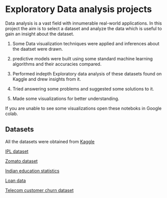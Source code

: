 # Exploratory Data analysis projects

Data analysis is a vast field with innumerable real-world applications. In this project the aim is to select a dataset and analyze the data which is useful to gain an insight about the dataset.

1.  Some Data visualization techniques were applied and inferences about the daatset were drawn.

2.  predictive models were built using some standard machine learning algorithms and their accuracies compared.

3.  Performed indepth Exploratory data analysis of these datasets found on Kaggle and drew insights from it.

4.   Tried answering some problems and suggested some solutions to it.
   
5.   Made some visualizations for better understanding.

If you are unable to see some visualizations open these noteboks in Google colab.

## Datasets 
All the datasets were obtained from [Kaggle](https://www.kaggle.com/)


[IPL dataset](https://www.kaggle.com/nowke9/ipldata)


[Zomato dataset](https://www.kaggle.com/himanshupoddar/zomato-bangalore-restaurants)


[Indian education statistics](https://www.kaggle.com/vidyapb/indian-school-education-statistics)


[Loan data](https://www.kaggle.com/ninzaami/loan-predication)


[Telecom customer churn dataset](https://www.kaggle.com/blastchar/telco-customer-churn)

